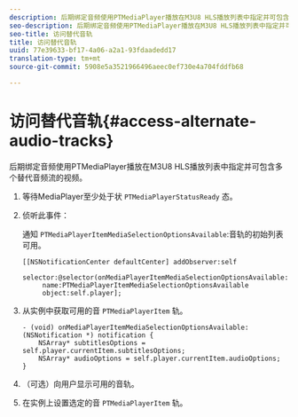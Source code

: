 ```yaml
---
description: 后期绑定音频使用PTMediaPlayer播放在M3U8 HLS播放列表中指定并可包含多个替代音频流的视频。
seo-description: 后期绑定音频使用PTMediaPlayer播放在M3U8 HLS播放列表中指定并可包含多个替代音频流的视频。
seo-title: 访问替代音轨
title: 访问替代音轨
uuid: 77e39633-bf17-4a06-a2a1-93fdaadedd17
translation-type: tm+mt
source-git-commit: 5908e5a3521966496aeec0ef730e4a704fddfb68

---
```



# 访问替代音轨{#access-alternate-audio-tracks}

后期绑定音频使用PTMediaPlayer播放在M3U8 HLS播放列表中指定并可包含多个替代音频流的视频。

1. 等待MediaPlayer至少处于状 `PTMediaPlayerStatusReady` 态。
1. 侦听此事件：

   通知 `PTMediaPlayerItemMediaSelectionOptionsAvailable`:音轨的初始列表可用。

   ```
   [[NSNotificationCenter defaultCenter] addObserver:self 
        selector:@selector(onMediaPlayerItemMediaSelectionOptionsAvailable:) 
        name:PTMediaPlayerItemMediaSelectionOptionsAvailable  
        object:self.player];
   ```

1. 从实例中获取可用的音 `PTMediaPlayerItem` 轨。

   ```
   - (void) onMediaPlayerItemMediaSelectionOptionsAvailable:(NSNotification *) notification { 
       NSArray* subtitlesOptions = self.player.currentItem.subtitlesOptions; 
       NSArray* audioOptions = self.player.currentItem.audioOptions; 
   }
   ```

1. （可选）向用户显示可用的音轨。
1. 在实例上设置选定的音 `PTMediaPlayerItem` 轨。
